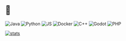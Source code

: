 # 🦈
![Java](https://img.shields.io/badge/Java-Advanced-orange)
![Python](https://img.shields.io/badge/Python-Advanced-yellow)
![JS](https://img.shields.io/badge/JS-Advanced-yellow)
![Docker](https://img.shields.io/badge/Docker-Advanced-blue)
![C++](https://img.shields.io/badge/C++-Average-red)
![Godot](https://img.shields.io/badge/Godot-Average-blue)
![PHP](https://img.shields.io/badge/PHP-Average-blue)

[![stats](https://github-readme-stats.vercel.app/api/top-langs/?username=DiniBis&layout=donut)](https://github.com/anuraghazra/github-readme-stats)

<!--
**DiniBis/DiniBis** is a ✨ _special_ ✨ repository because its `README.md` (this file) appears on your GitHub profile.

Here are some ideas to get you started:

- 🔭 I’m currently working on ...
- 🌱 I’m currently learning ...
- 👯 I’m looking to collaborate on ...
- 🤔 I’m looking for help with ...
- 💬 Ask me about ...
- 📫 How to reach me: ...
- 😄 Pronouns: ...
- ⚡ Fun fact: ...
-->
